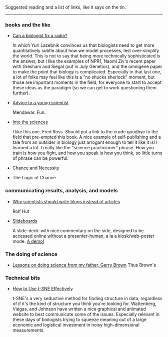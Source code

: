 <!--
LIST
further_reading,_a_list_with_links
-->

Suggested reading and a list of links, like it says on the tin.

---

### books and the like

- [Can a biologist fix a radio?](http://dx.doi.org/10.1016/S1535-6108(02)00133-2)

    In which Yuri Lazebnik convinces us that biologists need to 
    get more quantitatively subtle about how we model processes, 
    lest over-simplify the world. This is not to say that being
    more technically sophisticated is the answer, but I like the
    examples of NPR1, Naomi Ziv's recent paper with Gresham and
    Siegal (out in July Genetics), and the omnigene paper to
    make the point that biology is complicated. Especially in that
    last one, a lot of folks may feel like this is a "no shucks
    sherlock" moment, but those are important moments in the field,
    for everyone to start to accept these ideas as the paradigm
    (so we can get to work questioning them further).

- [Advice to a young scientist](http://dx.doi.org/10.1118/1.594826)

    Mendawar. Fun.

- [Into the sciences](http://www.librarything.com/work/19756253/book/142780162)

    I like this one. Fred Ross. Should put a link to the crude
    goodbye to the field that pre-empted this book.
    A nice example of self-publishing and a tale from an 
    outsider in biology just arrogant enough to tell it like it is!
    I learned a lot. I really like the "science practicioner"
    phrase. How you train is how you fight, and how you speak is
    how you think, so little turns of phrase can be powerful.

- Chance and Necessity
- The Logic of Chance

### communicating results, analysis, and models

- [Why scientists should write blogs instead of articles](http://www.rolfhut.nl/2016/07/27/why-scientists-should-write-blogs-instead-of-articles/)

    Rolf Hut

- [Slideboards](http://rajlaboratory.blogspot.com/2017/02/introducing-slideboards-tool-for.html)

    A slide-deck-with nice commentary on the side, designed to be
    accessed online without a presenter-human, a la a 
    kiosk/web-poster mode. 
    [A demo!](https://slideboard.herokuapp.com/sparks/14?slide_no=3&question_no=4")


### The doing of science

- [Lessons on doing science from my father, Gerry Brown](http://ivory.idyll.org/blog/2016-lessons-from-gerry.html)
    Titus Brown's 

### Technical bits

- [How to Use t-SNE Effectively](http://distill.pub/2016/misread-tsne/)

    t-SNE's a very seductive method for finding structure in data,
    regardless of if it's the kind of structure you think you're 
    looking for. Wattenberg, Viégas, and Johnson have written
    a nice graphical and animated website to best communicate 
    some of the issues. Especially relevant in these
    days of biologists trying to squeeze meaning out of a large
    economic and logistical investment in noisy high-dimensional 
    measurements.
    
